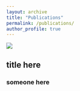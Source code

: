 ```yaml
---
layout: archive
title: "Publications"
permalink: /publications/
author_profile: true
---
```

<div class="pub-container">
    <div class="pub-thumb"><img src="https://lemonatsu.github.io/images/bio-photo.jpg"></div>
    <div class="pub-content">
        <h2 class="pub-title">title here</h2>
        <h3 class="pub-author">someone here</h3>
    </div>
</div>
